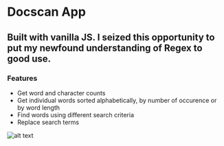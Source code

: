 # Docscan App

## Built with vanilla JS. I seized this opportunity to put my newfound understanding of Regex to good use. 

### Features
 * Get word and character counts
 * Get individual words sorted alphabetically, by number of occurence or by word length
 * Find words using different search criteria
 * Replace search terms

![alt text](https://i.ibb.co/hKJTc16/Docscan-3.png "Sneek Preview")
